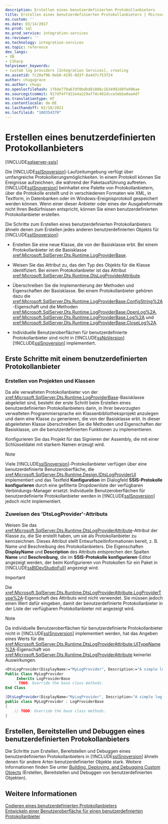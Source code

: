 ```yaml
---
description: Erstellen eines benutzerdefinierten Protokollanbieters
title: Erstellen eines benutzerdefinierten Protokollanbieters | Microsoft-Dokumentation
ms.custom: ''
ms.date: 03/14/2017
ms.prod: sql
ms.prod_service: integration-services
ms.reviewer: ''
ms.technology: integration-services
ms.topic: reference
dev_langs:
- VB
- CSharp
helpviewer_keywords:
- custom log providers [Integration Services], creating
ms.assetid: fc20af96-9eb8-4195-8d3f-8a4d7c753f24
author: chugugrace
ms.author: chugu
ms.openlocfilehash: 1f6de779a67df0bdbd81086c1b34992d0fe896ae
ms.sourcegitcommit: 917df4ffd22e4a229af7dc481dcce3ebba0aa4d7
ms.translationtype: HT
ms.contentlocale: de-DE
ms.lasthandoff: 02/10/2021
ms.locfileid: "100354370"
---
```

# <a name="creating-a-custom-log-provider"></a>Erstellen eines benutzerdefinierten Protokollanbieters

[!INCLUDE[sqlserver-ssis](../../../includes/applies-to-version/sqlserver-ssis.md)]


  Die [!INCLUDE[ssISnoversion](../../../includes/ssisnoversion-md.md)]-Laufzeitumgebung verfügt über umfangreiche Protokollierungsmöglichkeiten. In einem Protokoll können Sie Ereignisse aufzeichnen, die während der Paketausführung auftreten. [!INCLUDE[ssISnoversion](../../../includes/ssisnoversion-md.md)] beinhaltet eine Palette von Protokollanbietern, über die Protokolle erstellt und in verschiedenen Formaten wie XML, in Textform, in Datenbanken oder im Windows-Ereignisprotokoll gespeichert werden können. Wenn einer dieser Anbieter oder eines der Ausgabeformate nicht Ihren Bedürfnissen entspricht, können Sie einen benutzerdefinierten Protokollanbieter erstellen.  
  
 Die Schritte zum Erstellen eines benutzerdefinierten Protokollanbieters ähneln denen zum Erstellen jedes anderen benutzerdefinierten Objekts für [!INCLUDE[ssISnoversion](../../../includes/ssisnoversion-md.md)]:  
  
-   Erstellen Sie eine neue Klasse, die von der Basisklasse erbt. Bei einem Protokollanbieter ist die Basisklasse <xref:Microsoft.SqlServer.Dts.Runtime.LogProviderBase>.  
  
-   Weisen Sie das Attribut zu, das den Typ des Objekts für die Klasse identifiziert. Bei einem Protokollanbieter ist das Attribut <xref:Microsoft.SqlServer.Dts.Runtime.DtsLogProviderAttribute>.  
  
-   Überschreiben Sie die Implementierung der Methoden und Eigenschaften der Basisklasse. Bei einem Protokollanbieter gehören dazu die <xref:Microsoft.SqlServer.Dts.Runtime.LogProviderBase.ConfigString%2A>-Eigenschaft und die Methoden <xref:Microsoft.SqlServer.Dts.Runtime.LogProviderBase.OpenLog%2A>, <xref:Microsoft.SqlServer.Dts.Runtime.LogProviderBase.Log%2A> und <xref:Microsoft.SqlServer.Dts.Runtime.LogProviderBase.CloseLog%2A>.  
  
-   Individuelle Benutzeroberflächen für benutzerdefinierte Protokollanbieter sind nicht in [!INCLUDE[ssNoVersion](../../../includes/ssnoversion-md.md)] [!INCLUDE[ssISnoversion](../../../includes/ssisnoversion-md.md)] implementiert.  
  
## <a name="getting-started-with-a-custom-log-provider"></a>Erste Schritte mit einem benutzerdefinierten Protokollanbieter  
  
### <a name="creating-projects-and-classes"></a>Erstellen von Projekten und Klassen  
 Da alle verwalteten Protokollanbieter von der <xref:Microsoft.SqlServer.Dts.Runtime.LogProviderBase>-Basisklasse abgeleitet sind, besteht der erste Schritt beim Erstellen eines benutzerdefinierten Protokollanbieters darin, in Ihrer bevorzugten verwalteten Programmiersprache ein Klassenbibliotheksprojekt anzulegen und dann eine Klasse zu generieren, die von der Basisklasse erbt. In dieser abgeleiteten Klasse überschreiben Sie die Methoden und Eigenschaften der Basisklasse, um die benutzerdefinierten Funktionen zu implementieren.  
  
 Konfigurieren Sie das Projekt für das Signieren der Assembly, die mit einer Schlüsseldatei mit starkem Namen erzeugt wird.  
  
> [!NOTE]  
>  Viele [!INCLUDE[ssISnoversion](../../../includes/ssisnoversion-md.md)]-Protokollanbieter verfügen über eine benutzerdefinierte Benutzeroberfläche, die <xref:Microsoft.SqlServer.Dts.Runtime.Design.IDtsLogProviderUI> implementiert und das Textfeld **Konfiguration** im Dialogfeld **SSIS-Protokolle konfigurieren** durch eine gefilterte Dropdownliste der verfügbaren Verbindungs-Manager ersetzt. Individuelle Benutzeroberflächen für benutzerdefinierte Protokollanbieter werden in [!INCLUDE[ssISnoversion](../../../includes/ssisnoversion-md.md)] jedoch nicht implementiert.  
  
### <a name="applying-the-dtslogprovider-attribute"></a>Zuweisen des 'DtsLogProvider'-Attributs  
 Weisen Sie das <xref:Microsoft.SqlServer.Dts.Runtime.DtsLogProviderAttribute>-Attribut der Klasse zu, die Sie erstellt haben, um sie als Protokollanbieter zu kennzeichnen. Dieses Attribut stellt Entwurfszeitinformationen bereit, z. B. Name und Beschreibung des Protokollanbieters. Die Eigenschaften **DisplayName** und **Description** des Attributs entsprechen den Spalten **Name** und **Beschreibung**, die im **SSIS-Protokolle konfigurieren**-Editor angezeigt werden, der beim Konfigurieren von Protokollen für ein Paket in [!INCLUDE[ssBIDevStudioFull](../../../includes/ssbidevstudiofull-md.md)] angezeigt wird.  
  
> [!IMPORTANT]  
>  Die <xref:Microsoft.SqlServer.Dts.Runtime.DtsLogProviderAttribute.LogProviderType%2A>-Eigenschaft des Attributs wird nicht verwendet. Sie müssen jedoch einen Wert dafür eingeben, damit der benutzerdefinierte Protokollanbieter in der Liste der verfügbaren Protokollanbieter mit angezeigt wird.  
  
> [!NOTE]  
>  Da individuelle Benutzeroberflächen für benutzerdefinierte Protokollanbieter nicht in [!INCLUDE[ssISnoversion](../../../includes/ssisnoversion-md.md)] implementiert werden, hat das Angeben eines Werts für die <xref:Microsoft.SqlServer.Dts.Runtime.DtsLogProviderAttribute.UITypeName%2A>-Eigenschaft von <xref:Microsoft.SqlServer.Dts.Runtime.DtsLogProviderAttribute> keinerlei Auswirkungen.  
  
```vb  
<DtsLogProvider(DisplayName:="MyLogProvider", Description:="A simple log provider.", LogProviderType:="Custom")> _  
Public Class MyLogProvider  
     Inherits LogProviderBase  
    ' TODO: Override the base class methods.  
End Class  
```  
  
```csharp  
[DtsLogProvider(DisplayName="MyLogProvider", Description="A simple log provider.", LogProviderType="Custom")]  
public class MyLogProvider : LogProviderBase  
{  
    // TODO: Override the base class methods.  
}  
```  
  
## <a name="building-deploying-and-debugging-a-custom-log-provider"></a>Erstellen, Bereitstellen und Debuggen eines benutzerdefinierten Protokollanbieters  
 Die Schritte zum Erstellen, Bereitstellen und Debuggen eines benutzerdefinierten Protokollanbieters in [!INCLUDE[ssISnoversion](../../../includes/ssisnoversion-md.md)] ähneln denen für andere Arten benutzerdefinierter Objekte stark. Weitere Informationen finden Sie unter [Building, Deploying, and Debugging Custom Objects](../../../integration-services/extending-packages-custom-objects/building-deploying-and-debugging-custom-objects.md) (Erstellen, Bereitstellen und Debuggen von benutzerdefinierten Objekten).  
  
## <a name="see-also"></a>Weitere Informationen  
 [Codieren eines benutzerdefinierten Protokollanbieters](../../../integration-services/extending-packages-custom-objects/log-provider/coding-a-custom-log-provider.md)   
 [Entwickeln einer Benutzeroberfläche für einen benutzerdefinierten Protokollanbieter](../../../integration-services/extending-packages-custom-objects/log-provider/developing-a-user-interface-for-a-custom-log-provider.md)  
  
  
